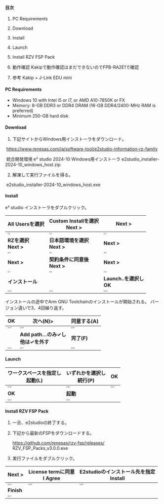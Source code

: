 #### **目次**

1. PC Requirements
2. Download
3. Install
4. Launch
5. Install RZV FSP Pack
6. 動作確認
   Kakipで動作確認はまだできないのでFPB-RA2E1で確認

7. 参考
   Kakip + J-Link EDU mini

#### **PC Requirements**

- Windows 10 with Intel i5 or i7, or AMD A10-7850K or FX
- Memory: 8-GB DDR3 or DDR4 DRAM (16-GB DDR4/2400-MHz RAM is preferred)
- Minimum 250-GB hard disk

#### **Download**

1. 下記サイトからWindows用インストーラをダウンロード。

​	https://www.renesas.com/ja/software-tool/e2studio-information-rz-family

​	統合開発環境 e² studio 2024-10 Windows用インストーラ
​	e2studio_installer-2024-10_windows_host.zip

2. 解凍して実行ファイルを得る。

​	e2studio_installer-2024-10_windows_host.exe

#### **Install**

e² studio インストーラをダブルクリック。

| All Usersを選択                                              | Custom Installを選択<br/>Next >                              | **Next >**                                                   |
| ------------------------------------------------------------ | ------------------------------------------------------------ | ------------------------------------------------------------ |
| <img src="C:\mygithub\tips\images\1.jpg" alt="1" style="zoom:33%;" /> | <img src="C:\mygithub\tips\images\2.jpg" alt="2" style="zoom:33%;" /> | <img src="C:\mygithub\tips\images\3.jpg" alt="3" style="zoom:33%;" /> |
| **RZを選択**<br />**Next >**                                 | **日本語環境を選択**<br />**Next >**                         | **Next >**                                                   |
| <img src="C:\mygithub\tips\images\4.jpg" alt="4" style="zoom:33%;" /> | <img src="C:\mygithub\tips\images\5.jpg" alt="5" style="zoom:33%;" /> | <img src="C:\mygithub\tips\images\6.jpg" alt="6" style="zoom:33%;" /> |
| **Next >**                                                   | **契約条件に同意後**<br />**Next >**                         | **Next >**                                                   |
| <img src="C:\mygithub\tips\images\7.jpg" alt="7" style="zoom:33%;" /> | <img src="C:\mygithub\tips\images\8.jpg" alt="8" style="zoom:33%;" /> | <img src="C:\mygithub\tips\images\9.jpg" alt="9" style="zoom:33%;" /> |
| **インストール**                                             |                                                              | **Launch..を選択し**<br />**OK**                             |
| <img src="C:\mygithub\tips\images\10.jpg" alt="10" style="zoom:33%;" /> | <img src="C:\mygithub\tips\images\11.jpg" alt="11" style="zoom:33%;" /> | <img src="C:\mygithub\tips\images\12.jpg" alt="12" style="zoom:33%;" /> |

インストールの途中でArm GNU Toolchainのインストールが開始される。
バージョン違いで3、4回繰り返す。

| **OK**                                                       | **次へ(N)>**                                                 | **同意する(A)**                                              |
| ------------------------------------------------------------ | ------------------------------------------------------------ | ------------------------------------------------------------ |
| <img src="C:\mygithub\tips\images\13.jpg" alt="13" style="zoom:33%;" /> | <img src="C:\mygithub\tips\images\14.jpg" alt="14" style="zoom:33%;" /> | <img src="C:\mygithub\tips\images\15.jpg" alt="15" style="zoom:33%;" /> |
|                                                              | **Add path…のみ✓し**<br />**他は✓を外す**                    | **完了(F)**                                                  |
| <img src="C:\mygithub\tips\images\16.jpg" alt="16" style="zoom:33%;" /> | <img src="C:\mygithub\tips\images\17.jpg" alt="17" style="zoom:33%;" /> | <img src="C:\mygithub\tips\images\18.jpg" alt="18" style="zoom:33%;" /> |

#### Launch

| **ワークスペースを指定し**<br />**起動(L)**                  | **いずれかを選択し**<br />**続行(P)**                        | **OK**                                                       |
| ------------------------------------------------------------ | ------------------------------------------------------------ | ------------------------------------------------------------ |
| <img src="C:\mygithub\tips\images\19.jpg" alt="19" style="zoom:33%;" /> | <img src="C:\mygithub\tips\images\20.jpg" alt="20" style="zoom:33%;" /> | <img src="C:\mygithub\tips\images\21.jpg" alt="21" style="zoom:33%;" /> |
| **OK**                                                       | **起動**                                                     |                                                              |
| <img src="C:\mygithub\tips\images\22.jpg" alt="22" style="zoom:33%;" /> | <img src="C:\mygithub\tips\images\23.jpg" alt="23" style="zoom:33%;" /> |                                                              |

#### Install RZV FSP Pack

1. 一旦、e2studioの終了する。

2. 下記から最新のFSPをダウンロードする。

    https://github.com/renesas/rzv-fsp/releases/
    RZV_FSP_Packs_v3.0.0.exe

3. 実行ファイルをダブルクリック。

| **Next >**                                                   | **License termに同意**<br />**I Agree**                      | **E2studioのインストール先を指定<br />** **Install**         |
| ------------------------------------------------------------ | ------------------------------------------------------------ | ------------------------------------------------------------ |
| <img src="C:\mygithub\tips\images\24.jpg" alt="24" style="zoom:33%;" /> | <img src="C:\mygithub\tips\images\25.jpg" alt="25" style="zoom:33%;" /> | <img src="C:\mygithub\tips\images\26.jpg" alt="26" style="zoom:33%;" /> |
| **Finish**                                                   |                                                              |                                                              |
| <img src="C:\mygithub\tips\images\27.jpg" alt="27" style="zoom:33%;" /> |                                                              |                                                              |

